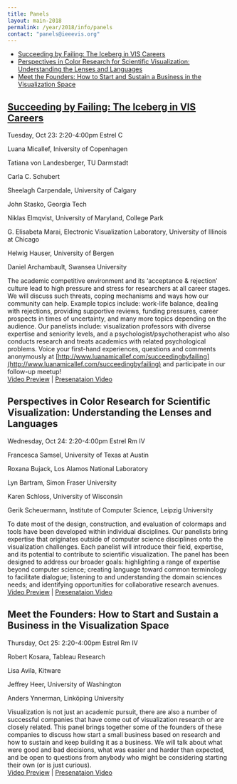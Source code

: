 ```yaml
---
title: Panels
layout: main-2018
permalink: /year/2018/info/panels
contact: "panels@ieeevis.org"
---
```


* [Succeeding by Failing: The Iceberg in VIS Careers](#succeeding)
* [Perspectives in Color Research for Scientific Visualization: Understanding the Lenses and Languages](#PerspectivesColor)
* [Meet the Founders: How to Start and Sustain a Business in the Visualization Space](#founders)


## <a name="succeeding"></a> [Succeeding by Failing: The Iceberg in VIS Careers](http://www.luanamicallef.com/succeedingbyfailing)
Tuesday, Oct 23: 2:20-4:00pm
Estrel C

Luana Micallef, Iniversity of Copenhagen

Tatiana von Landesberger, TU Darmstadt

Carla C. Schubert

Sheelagh Carpendale, University of Calgary

John Stasko, Georgia Tech

Niklas Elmqvist, University of Maryland, College Park

G. Elisabeta Marai, Electronic Visualization Laboratory, University of Illinois at Chicago

Helwig Hauser, University of Bergen

Daniel Archambault, Swansea University

The academic competitive environment and its ‘acceptance & rejection’ culture lead to high pressure and stress for researchers at all career stages. We will discuss such threats, coping mechanisms and ways how our community can help. Example topics include: work-life balance, dealing with rejections, providing supportive reviews, funding pressures, career prospects in times of uncertainty, and many more topics depending on the audience. Our panelists include: visualization professors with diverse expertise and seniority levels, and a psychologist/psychotherapist who also conducts research and treats academics with related psychological problems. Voice your first-hand experiences, questions and comments anonymously at [http://www.luanamicallef.com/succeedingbyfailing](http://www.luanamicallef.com/succeedingbyfailing) and participate in our follow-up meetup!
<br>[Video Preview](https://vimeo.com/290565157) | [Presenataion Video](https://vimeo.com/316485582)


## <a name="PerspectivesColor"></a> Perspectives in Color Research for Scientific Visualization: Understanding the Lenses and Languages
Wednesday, Oct 24: 2:20-4:00pm
Estrel Rm IV

Francesca Samsel, University of Texas at Austin

Roxana Bujack, Los Alamos National Laboratory

Lyn Bartram, Simon Fraser University

Karen Schloss, University of Wisconsin

Gerik Scheuermann, Institute of Computer Science, Leipzig University

To date most of the design, construction, and evaluation of colormaps and tools have been developed within individual disciplines. Our panelists bring expertise that originates outside of computer science disciplines onto the visualization challenges. Each panelist will introduce their field, expertise, and its potential to contribute to scientific visualization. The panel has been designed to address our broader goals: highlighting a range of expertise beyond computer science; creating language toward common terminology to facilitate dialogue; listening to and understanding the domain sciences needs; and identifying opportunities for collaborative research avenues.
<br>[Video Preview](https://vimeo.com/290565075) | [Presenataion Video](https://vimeo.com/316489733)


## <a name="founders"></a> Meet the Founders: How to Start and Sustain a Business in the Visualization Space
Thursday, Oct 25: 2:20-4:00pm
Estrel Rm IV

Robert Kosara, Tableau Research

Lisa Avila, Kitware

Jeffrey Heer, University of Washington

Anders Ynnerman, Linköping University
 
Visualization is not just an academic pursuit, there are also a number of successful companies that have come out of visualization research or are closely related. This panel brings together some of the founders of these companies to discuss how start a small business based on research and how to sustain and keep building it as a business. We will talk about what were good and bad decisions, what was easier and harder than expected, and be open to questions from anybody who might be considering starting their own (or is just curious).
<br>[Video Preview](https://vimeo.com/290565113) | [Presenataion Video](https://vimeo.com/316364399)
